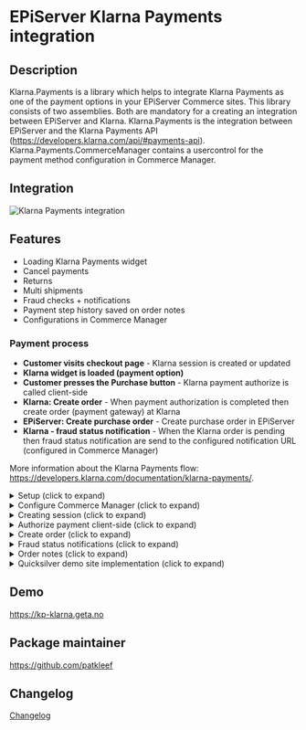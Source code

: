 # EPiServer Klarna Payments integration

## Description

Klarna.Payments is a library which helps to integrate Klarna Payments as one of the payment options in your EPiServer Commerce sites.
This library consists of two assemblies. Both are mandatory for a creating an integration between EPiServer and Klarna.
Klarna.Payments is the integration between EPiServer and the Klarna Payments API (https://developers.klarna.com/api/#payments-api).
Klarna.Payments.CommerceManager contains a usercontrol for the payment method configuration in Commerce Manager.

## Integration

![Klarna Payments integration](https://github.com/Geta/Klarna/raw/master/docs/images/klarna-payments-integration.png)

## Features

- Loading Klarna Payments widget
- Cancel payments
- Returns
- Multi shipments
- Fraud checks + notifications
- Payment step history saved on order notes
- Configurations in Commerce Manager

### Payment process

- **Customer visits checkout page** - Klarna session is created or updated
- **Klarna widget is loaded (payment option)**
- **Customer presses the Purchase button** - Klarna payment authorize is called client-side
- **Klarna: Create order** - When payment authorization is completed then create order (payment gateway) at Klarna
- **EPiServer: Create purchase order** - Create purchase order in EPiServer
- **Klarna - fraud status notification** - When the Klarna order is pending then fraud status notification are send to the configured notification URL (configured in Commerce Manager)

More information about the Klarna Payments flow: https://developers.klarna.com/documentation/klarna-payments/.

<details>
  <summary>Setup (click to expand)</summary>

Start by installing NuGet packages (use [NuGet](https://nuget.episerver.com/)):

    Install-Package Klarna.Payments.v3

For the Commerce Manager site run the following package:

    Install-Package Klarna.Payments.CommerceManager.v3

</details>
<details>
  <summary>Configure Commerce Manager (click to expand)</summary>

Login into Commerce Manager and open **Administration -> Order System -> Payments**. Then click **New** and in **Overview** tab fill:

- **Name(\*)**
- **System Keyword(\*)** - KlarnaPayments (the integration will not work when something else is entered in this field)
- **Language(\*)** - allows a specific language to be specified for the payment gateway
- **Class Name(\*)** - choose **Klarna.Payments.KlarnaPaymentGateway**
- **Payment Class(\*)** - choose **Mediachase.Commerce.Orders.OtherPayment**
- **IsActive** - **Yes**
- **Supports Recurring** - **No** - this Klarna Payments integration does not support recurring payments

(\*) mandatory

- select shipping methods available for this payment

![Payment method settings](/docs/screenshots/payment-overview.PNG?raw=true "Payment method settings")

- navigate to parameters tab and fill out the Klarna configurations. Configurations are market specific so first select a market. (see screenshot below)

**Connection string**

Connection string configurations for the connection with the Klarna APi. See the Klarna documentation for the API endpoints: https://developers.klarna.com/api/#api-urls. Klarna API requires HTTPS.

**Widget settings**

Set the colors and border size for the Klarna widget. The Klarna logo should be placed by the developer somewhere on the checkout/payment page.

**Other settings**

After payment is completed the [confirmation url](https://developers.klarna.com/api/#payments-api__create-a-new-credit-sessionmerchant_urls__confirmation) must be called. This can be done with this method:

```csharp
var result = _klarnaPaymentsService.Complete(purchaseOrder);
if (result.IsRedirect)
{
    return Redirect(result.RedirectUrl);
}
```

In Quicksilver the order confirmation page URL would look something like this: '/en/checkout/order-confirmation'.

[Notification url](https://developers.klarna.com/api/#payments-api__create-a-new-credit-sessionmerchant_urls__notification) is called by Klarna for fraud updates. See further in the documentation for an example implementation or in the [demo site](/demo/Sources/EPiServer.Reference.Commerce.Site/Features/Checkout/Controllers/KlarnaPaymentController.cs#L63) and would be '/klarnaapi/fraud'. The 'Send product and image URL' checkbox indicates if the product (in cart) page and image URL should be sent to Klarna. When the 'Use attachment' checkbox is checked the developer should send extra information to Klarna. See the Klarna documentation for more explanation: https://developers.klarna.com/documentation/klarna-payments/integration-guide/create-session/#extra-merchant-data.

The 'Pre-assesment' field indicates if customer information should be sent to Klarna prior to authorization. Klarna will review this information to verify if the customer can buy via Klarna. This option is only available in the U.S. market and will be ignored for all other markets. Below a code snippet for sending customer information. An implementation of the ISessionBuilder can be used for setting this information. The ISessionBuilder is explained later in this document.

```
sessionRequest.Customer = new Customer
{
    DateOfBirth = "1980-01-01",
    Gender = "Male",
    LastFourSsn = "1234"
};
```

![Payment method settings](/docs/screenshots/payment-parameters.PNG?raw=true "Payment method parameters")

**Note: If the parameters tab is empty (or gateway class is missing), make sure you have installed the commerce manager nuget (see above)**

**Taxes: If the line items prices already include sales tax - make sure that PricesIncludeTax is set to true. This can be configured per market in Episerver Commerce. Default is false.**

- In the **Markets** tab select a market for which this payment will be available.
  </details>

<details>
  <summary>Creating session (click to expand)</summary>

A session at Klarna should be created when the visitor is on the checkout page. The CreateOrUpdateSession method will create a new session when it does not exists or update the current one. This method also accepts an optional parameter of the type IDictionary<string, object>. This parameter can be used to pass extra information that can be used in the session builder.

```
await _klarnaPaymentsService.CreateOrUpdateSession(Cart);
```

It's possible to create an implementation of the ISessionBuilder. The Build method is called after all default values are set. This way the developer is able to override values or set missing values. The includePersonalInformation parameter indicates if personal information can be sent to Klarna. There are some restrictions for certain countries. For example, countries in the EU can only send personal information on the last step of the payment process. Below an example implementation of a DemoSessionBuilder.

```
public class DemoSessionBuilder : ISessionBuilder
{
        public Session Build(Session session, ICart cart, PaymentsConfiguration configuration, IDictionary<string, object> dic = null, bool includePersonalInformation = false)
    {
        if (includePersonalInformation && paymentsConfiguration.CustomerPreAssessment)
        {
            session.Customer = new Customer
            {
                DateOfBirth = "1980-01-01",
                Gender = "Male",
                LastFourSsn = "1234"
            };
        }
        session.MerchantReference2 = "12345";

        if (configuration.UseAttachments)
        {
            var converter = new IsoDateTimeConverter
            {
                DateTimeFormat = "yyyy'-'MM'-'dd'T'HH':'mm':'ss'Z'"
            };

            var customerAccountInfos = new List<Dictionary<string, object>>
            {
                new Dictionary<string, object>
                {
                    { "unique_account_identifier",  "Test Testperson" },
                    { "account_registration_date", DateTime.Now },
                    { "account_last_modified", DateTime.Now }
                }
            };

            var emd = new Dictionary<string, object>
            {
                { "customer_account_info", customerAccountInfos}
            };

            session.Attachment = new Attachment
            {
                ContentType = "application/vnd.klarna.internal.emd-v2+json",
                Body = JsonConvert.SerializeObject(emd, converter)
            };
        }
        return session;
    }
}
```

The following properties are set by default (read from current cart and payment method configurations):

- **PurchaseCountry**
- **MerchantUrl.Confirmation**
- **MerchantUrl.Notification**
- **Options**
- **OrderAmount**
- **PurchaseCurrency**
- **Locale**
- **OrderLines**
- **ShippingAddress**
- **BillingAddress**

Read more about the different parameters: https://developers.klarna.com/api/#payments-api-create-a-new-credit-session.

When the 'Use attachment' checkbox is checked extra information can be send to Klarna. The code snippet above (DemoSessionBuilder) shows an example how you can implement this. Full documentation about this topic can be found here: https://developers.klarna.com/documentation/klarna-payments/integration-guide/create-session/#extra-merchant-data.

</details>

<details>
  <summary>Authorize payment client-side (click to expand)</summary>

The last step just before creating an order is to do an [authorization call](https://developers.klarna.com/documentation/klarna-payments/integration-guide/authorize/). In this call we will provide Klarna with any missing personal information (which might be missing due to legislation). Up until now no personal information might have been synced to Klarna, which makes risk assessment quite hard to accomplish. During the authorize call we provide Klarna with the required personal information (billing-/shipping address, customer info). Klarna will conduct a full risk assessment after which it will provide immediate feedback, which is described on the previously linked [docs](https://developers.klarna.com/documentation/klarna-payments/integration-guide/authorize/).
As Quicksilver supports both authenticated and anonymous checkout, we have multiple ways to retrieve personal information for the current customer.

Ways to retrieve personal information (PI):

- Authenticated user
  - In this case we expect that (most of) the personal information exists server side. We do an api call to the provided KlarnaPaymentController (url: "/klarnaapi/personal") to retrieve personal information. Due to the way the Quicksilver checkout process is set up, we have to provide the currently selected billing address id; because it is not stored server side (yet).
- Anonymous user
  - In this case we expect that no information exists server side. We retrieve personal information from form fields and use that to populate the object with personal information.

If anything goes wrong it could be that the Klarna widget will display a pop-up, allowing the user to recover from any errors. In case of non-recoverable error(s); the widget should be hidden and we should inform the user to select a different payment method. The happy flow (no errors) would mean that we will retrieve an authorization token from Klarna and can continue with the checkout process.
Receiving an authorization token means that the risk assessment succeeded and we're able to complete the order. The authorization token is provided during the form post to Epi (purchase). This authorization token is important because it allows us to make sure no changes were made client side (as you can change the cart items in the authorization call as well).

Checkout flow:

- Server side - During checkout we use the CreateOrUpdateSession to update the session at Klarna (this does not contain any PI)
- Client side - When the user clicks on 'Place order' we use the Klarna javascript library to do an authorize call, providing the necessary PI.
  - If authorize succeeds we receive an authorization token, which we add to the checkout form and pass on to our server
  - If authorize fails, for example if there are no offers based on the user's personal info, we flip a boolean on the user's cart server side. That boolean will allow the CreateOrUpdateSession to send PI to Klarna in any subsequent call (IKlarnaPaymentsService - AllowedToSharePersonalInformation).
- Server side - After authorize we take our cart and create another 'clean' session based on the information we have (which is our 'truth'), using this session and the authorization token we can create an order in Klarna.
  - If creating an order fails, the authorize request has been tampered with and the payment fails

In your own implementation you can use Checkout.Klarna.js as a reference implementation. The existing Checkout.js has been modified slightly in order to 1. (re-)load the Klarna widget after updating the order summary and 2. do an authorization call to epi on `jsCheckoutForm` submit.

### Finalizing
The user may, in some cases, need to introduce data a second time (e.g. providing a legal authorization, or selecting a bank account). We call this the finalize step.

By default, the SDK performs authorization and finalization automatically after each other, but you can request to perform these separately if the flow in your app requires it. If that’s the case, your listener will be notified with a `finalizeRequired` parameter set to `true`.

If the session needs to be finalized, you’ll need to perform this last step to get an authorization token. The finalization should be done just before the purchase is completed, meaning the last step in a multi-step checkout.

You can finalize the session by calling the view’s `finalize()` method.

For more information please see: [Klarna Payments Step by Step](https://developers.klarna.com/documentation/in-app/overview/steps-klarna-payments/#finalizing).
</details>

<details>
  <summary>Create order (click to expand)</summary>

The KlarnaPaymentGateway will create an order at Klarna when the authorization (client-side) is done. The ISessionBuilder is called again to override the default values or set other extra values when necessary. When the Gateway returns true (indicating the payment is processed) a PurchaseOrder can be created. This should be done by the developer, the QuickSilver demo site contains an example implementation.

</details>

<details>
  <summary>Fraud status notifications (click to expand)</summary>
  
In Commerce Manager the notification URL can be configured. Klarna will call this URL for notifications for an orders that needs an additional review (fraud reasons). The IKlarnaPaymentsService includes a method for handling fraud notifications. Below an example implementation.

```
[Route("fraud/")]
[AcceptVerbs("Post")]
[HttpPost]
public IHttpActionResult FraudNotification()
{
    var requestParams = Request.Content.ReadAsStringAsync().Result;

    _log.Error("KlarnaPaymentController.FraudNotification called: " + requestParams);

    if (!string.IsNullOrEmpty(requestParams))
    {
        var notification = JsonConvert.DeserializeObject<NotificationModel>(requestParams);

        _klarnaPaymentsService.FraudUpdate(notification);
    }
    return Ok();
}

When a payment needs an additional review, the payment in EPiServer is set to the status PENDING and the order to ONHOLD. When the fraud status callback URL is called and the payment is accepted the payment status will be set to PROCESSED and the order to ONHOLD. If the payment is rejected by Klarna the payment status is set to FAILED.
```

</details>

<details>
  <summary>Order notes (click to expand)</summary>
  
The KlarnaPaymentGateway save notes about payment updates at the order.

![Order notes](/docs/screenshots/order-notes.PNG?raw=true "Order notes")

</details>

<details>
  <summary>Quicksilver demo site implementation (click to expand)</summary>
  
This repository includes the [Quicksilver demo site](https://github.com/Geta/Klarna/tree/master/demo) which contains an example implementation of this package. The implementation requires both frontend and backend changes.

**Start page setting**

When running the demo code in this repository make sure to enable Klarna Payments on the start page (Commerce tab).

**Load Klarna JS script**

Load the Klarna API Javascript.

```
    <script src="https://x.klarnacdn.net/kp/lib/v1/api.js" async></script>
```

**Frontend implementation**

There are a few frontend changes that are required.

- Load and initialize (define settings) the Klarna Payments widget
- Authorize payment when visitor clicks the purchase button. The authorize action can be used to send some additional personal. Some countries (EU) we can only send personal information in the last (authorize) step. See more info about the [authorize step here](https://developers.klarna.com/documentation/klarna-payments/integration-guide/authorize/)

Example implementation: [Klarna.Payments.js](/demo/Sources/EPiServer.Reference.Commerce.Site/Scripts/js/Klarna.Payments.js)

**API controller - frontend and callback communication**

The `KlarnaPaymentController` contains actions that are used by the frontend and an action that is used by Klarna for fraud notifications.

- GetpersonalInformation - Get personal information for the authorization call. See the section 'Call authorize client-side' for more explanation.
- AllowSharingOfPersonalInformation - Check if the personal information can be shared. See the section 'Call authorize client-side' for more explanation.
- FraudNotification - Endpoint for fraud notifications pushed by Klarna. This URL can be configured in Commerce Manager, see the 'Configure Commerce Manager' section.

**Load and display payment - QuickSilver**

- [\_KlarnaPayments.cshtml](/demo/Sources/EPiServer.Reference.Commerce.Site/Views/Payment/_KlarnaPayments.cshtml) - display Klarna Payment method
- [\_KlarnaPaymentsConfirmation.cshtml](/demo/Sources/EPiServer.Reference.Commerce.Site/Views/Shared/_KlarnaPaymentsConfirmation.cshtml) - Klarna Payments confirmation view
- [KlarnaPaymentsPaymentMethod.cs](/demo/Sources/EPiServer.Reference.Commerce.Site/Features/Payment/PaymentMethods/KlarnaPaymentsPaymentMethod.cs)
  - See PostProcess - Set the payment status to pending when the fraud status is pending
- Implement AuthorizationToken on the [CheckoutViewModel](/demo/Sources/EPiServer.Reference.Commerce.Site/Features/Checkout/ViewModels/CheckoutViewModel.cs), add hiddenfield on [Single-](/demo/Sources/EPiServer.Reference.Commerce.Site/Views/Checkout/SingleShipmentCheckout.cshtml) and [MultiShipmentCheckout.cshtml](/demo/Sources/EPiServer.Reference.Commerce.Site/Views/Checkout/MultiShipmentCheckout.cshtml)

**Process payment - QuickSilver**

- [CheckoutService](/demo/Sources/EPiServer.Reference.Commerce.Site/Features/Checkout/Services/CheckoutService.cs) `CreateAndAddPaymentToCart` - Set authorization token on payment object. This should be done before calling the payment gateway - `cart.ProcessPayments(_paymentProcessor, _orderGroupCalculator)`
- Call `CreateOrUpdateSession` method in the Index, Update and ChangeAddress action of the [CheckoutController](/demo/Sources/EPiServer.Reference.Commerce.Site/Features/Checkout/Controllers/CheckoutController.cs)
- Call the `Complete` to redirect the visitor to the confirmation page after creating a PurchaseOrder

Note: if you're not using serialized carts you need to set the OrderNumberMethod property on the cart like below code snippet. This package contains an implementation of the IOrderNumberGenerator. During payment authorization (so before a purchase order is created) it's mandatory to send the order number to Klarna. The custom implementation in the package generates an order number and saves it on the cart. When the SaveAsPurchaseOrder method is called the implementation will return the generated order number from the cart.

```
if (cart is Mediachase.Commerce.Orders.Cart) // old (not serialized) carts don't use the IOrderNumberGenerator
{
    var orderNumberGenerator = ServiceLocator.Current.GetInstance<IOrderNumberGenerator>();
    ((Mediachase.Commerce.Orders.Cart)cart).OrderNumberMethod = orderNumberGenerator.GenerateOrderNumber;
}
```

</details>

## Demo

https://kp-klarna.geta.no

## Package maintainer

https://github.com/patkleef

## Changelog

[Changelog](../../CHANGELOG.md)
